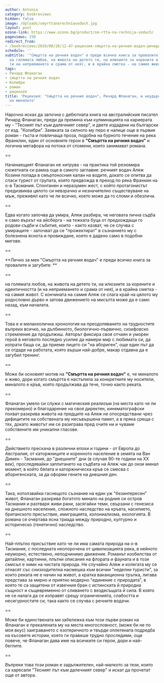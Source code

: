 ```yaml
---
author: Antonia
category: bookreviews
hidden: false
image: /Uploads/smyrttanarechniavodach.jpg
layout: post
ozone-link: https://www.ozone.bg/product/sm-rtta-na-rechnija-vodach/
pageviews: 150
redirect_from:
- /bookreviews/2019/08/20/12-47-рецензия-смъртта-на-речния-водач-ричард-фланаган-и-неудържимата-река-на-миналото
schedule: ''
subtitle: '"Смъртта на речния водач" е преди всичко книга за провалите и загубите:
  на голямата любов, на живота на детето ти, на илюзиите за корените и идентичността
  (и на неприемането и срама от нея), и в крайна сметка - на самия живот'
tags:
- Ричард Фланаган
- смъртта на речния водач
- Колибри
- роман
- рецензия
title: 'Рецензия: "Смъртта на речния водач", Ричард Фланаган, и неудържимата река
  на миналото'
---
```


Нарочно исках да започна с дебютната книга на австралийския писател Ричард Фланаган, преди да премина към кулминацията на кариерата му - "Тесният път към далечният север", и двете издадени на български от изд. "Колибри". Заявката за силното му перо е налице още в първия роман - гъста и повличаща проза, подобна на бурното течение на река Франклин, един от основните герои в **"Смъртта на речния водач"** и логична метафора на потока от спомени, които занимават романа. 

\==

Начинаещият Фланаган не хитрува - на практика той резюмира сюжетната си рамка още в самото заглавие: речният водач Аляж Козини попада в смъртоносния капан на водите, докато се опитва да спаси турист от групата, която предвожда в преход по река Франкин на о-в Тасмания. Спонтанен и неразумен жест, с който протагонистът предизвиква цялото си невзрачно и незначително съществуване на мъж, преживял като че ли всичко, което може да го сломи и обезличи. 

\==

Едва когато започва да умира, Аляж разбира, че неговата лична съдба е само върхът на айсберга - на тежката буца от предхождащи го родови съдби и събития, които - както казват, че се случва с умиращите - започват да се "прожектират" в съзнанието му с болезнена яснота и провиждане, което е дадено само в подобни мигове.

\==

**Лично за мен "Смъртта на речния водач" е преди всичко книга за провалите и загубите: **

\==

на голямата любов, на живота на детето ти, на илюзиите за корените и идентичността (и на неприемането и срама от нея), и в крайна сметка - на самия живот. С кончината на самия Аляж се слага край на цялото му родословно дърво и затова движението на мисълта може да е само назад, към началата. 

\==

Това е и меланхолична хронология на преодоляването на трудностите въпреки всичко, на дълбинното, биологично-първично, сизифовско стремление да продължиш. Авторът фиксира своя отчаян и уморен герой в неговото последно усилие да намери мир с любимата си, да изпрати баща си, да приеме лицето си "на абориген", още един път да се отдаде на работата, която върши най-добре, макар отдавна да е загубил тренинг.

\==

Може би основият мотив на **"Смъртта на речния водач"** е, че миналото е живо, дори когато смъртта е настъпила за конкретните му носители, миналото е кръв, която продължава да тече, точно както реката.  

\==

Фланаган умело си служи с магическия реализъм (на места като че ли прекомерно) и благодарение на своя директен, кинематографски похват разкрива живота на предците на Аляж не опосредствани чрез дефицитите на собствената му несъвършена памет, а в пряка среща с тях, докато животът им се разиграва пред очите ни и чуваме собствените им уникални гласове. 

\==

Действието прескача в различни епохи и години - от Европа до Австралия, от каторжниците и коренното население в земята на Ван Димен - Тасмания, до "днешните" дни (в случая 90-те години на XX век), проследявайки заплитането на съдбата на Аляж чак до онзи минал момент, в който бялата и каторжническа кръв се смесва с аборигенската, за да оформи гените на днешния ден.

\==

Така, използвайки гаснещото съзнание на един уж "безинтересен" живот, Фланаган разкрива богатото минало на родния си остров Тасмания и разтваря живи рани, засягайки теми, свързани с генезиса на днешното население, сложното наследство на кръвта, насилието, британското присъствие, имиграцията, колониализма, екологията. В романа се очертава ясна триада между природно, културно и историческо (генетично) наследство.

\==

Най-плътно присъствие като че ли има самата природа на о-в Тасмания, с последната неопорочена от цивилизацията река, в нейното неуморно, естествено, неподчинимо движение. Романът изобилства от детайлни, картинни, плътни описания на флората и фауната и в този смисъл е химн на чистата природа. Не случайно Аляж и колегата му се отнасят със снизходителна насмешка към всички "неделни туристи", за които реката не е начин на живот, а кратка ваканционна тръпка, лигава представа за мирно и приятно модерно "единение с природата", в която те са защитени от извечния бран с истинската й природна същност и същевременно от сливането с вездесъщата й сила. В която не се налага да се изправят срещу ограниченията, слабостта и несигурностите си, така както се случва с речните водачи. 

\==

Може би единствената ми забележка към този първи роман на Фланаган е прекалената му на места многословност, (може би не по моя вкус) заиграването с езотеричното и твърде оплетената подредба на късовете истории, което ги правеше трудно проследими, още повече, че Фланаган дава име на всичките си герои, дори и най-беглите. 

\==

Въпреки това този роман е задължителен, най-малкото за тези, които са харесали "Тесният път към далечният север" и искат да прочетат още от автора.